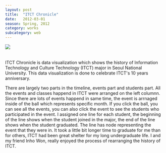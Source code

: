 ```yaml
---
layout: post
title:  "ITCT Chronicle"
date:   2012-03-01
season: Spring, 2012
category: works
subcategory: web
---
```

 
<div style="padding-bottom:20px;" class="large-4 small-6 columns">
<img src="http://hanbyul-here.net/images/itctchronicle/00.jpg">
</div>

ITCT Chronicle is data visualization which shows the history of Information Technology and Culture Technology (ITCT) major in Seoul National University. This data visualization is done to celebrate ITCT's 10 years anniversary.

There are largely two parts in the timeline, events part and students part. All the events and classes happend in ITCT were arranged on the left columnn. Since there are lots of events happend in same time, the event is arrnaged inside of the ball which represents specific month. If you click the ball, you can see all the events, you can also click the event to see the students who participated in the event. I assigned one line for each student, the beginning of the line shows when the student joined in the major, the end of the line shows when the student graduated. The line has node representing the event that they were in. It took a little bit longer time to graduate for me than for others, ITCT had been great shelter for my long undergraduate life. I and my friend Inho Won, really enjoyed the process of rearranging the history of ITCT.